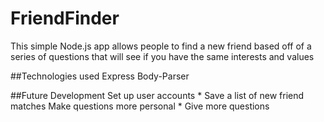 # FriendFinder

This simple Node.js app allows people to find a new friend based off of a series of questions that will see if you have the same interests and values

##Technologies used
Express
Body-Parser

##Future Development
Set up user accounts
    * Save a list of new friend matches
Make questions more personal
    * Give more questions
